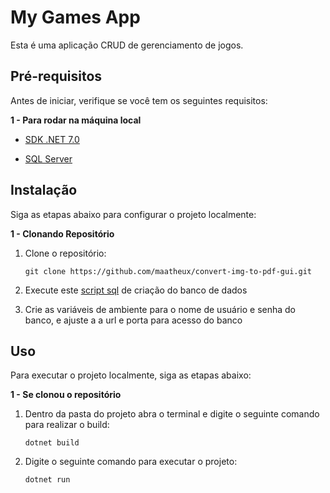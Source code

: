 ﻿# My Games App

Esta é uma aplicação CRUD de gerenciamento de jogos.


## Pré-requisitos

Antes de iniciar, verifique se você tem os seguintes requisitos:

<b>1 - Para rodar na máquina local</b>
- [SDK .NET 7.0](https://dotnet.microsoft.com/pt-br/download/dotnet/7.0)

- [SQL Server](https://www.microsoft.com/pt-br/sql-server/sql-server-downloads)

## Instalação

Siga as etapas abaixo para configurar o projeto localmente:

<b>1 - Clonando Repositório</b>

1. Clone o repositório:

   ```shell
   git clone https://github.com/maatheux/convert-img-to-pdf-gui.git
   ```

2. Execute este [script sql](scripts-sql/create-database-tables-sql.sql) de criação do banco de dados

3. Crie as variáveis de ambiente para o nome de usuário e senha do banco, e ajuste a a url e porta para acesso do banco

## Uso
Para executar o projeto localmente, siga as etapas abaixo:

<b>1 - Se clonou o repositório</b>

1. Dentro da pasta do projeto abra o terminal e digite o seguinte comando para realizar o build:

    ```shell
    dotnet build
    ```

2. Digite o seguinte comando para executar o projeto:

    ```shell
    dotnet run
    ```
